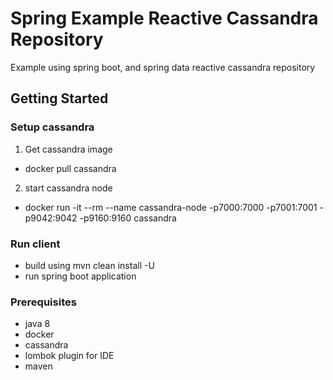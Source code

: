 # Spring Example Reactive Cassandra Repository

Example using spring boot, and spring data reactive cassandra repository

## Getting Started

### Setup cassandra
1. Get cassandra image
* docker pull cassandra

2. start cassandra node
* docker run -it --rm --name cassandra-node -p7000:7000 -p7001:7001 -p9042:9042 -p9160:9160 cassandra

### Run client
* build using mvn clean install -U
* run spring boot application

### Prerequisites

* java 8
* docker
* cassandra
* lombok plugin for IDE
* maven
